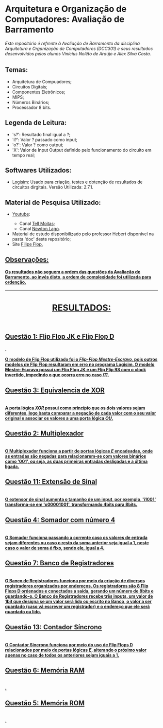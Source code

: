 <h1>Arquitetura e Organização de Computadores: Avaliação de Barramento</h1>
<h6>Este repositório é refrente à Avaliação de Barramento da disciplina Arquitetura e Organização de Computadores (DCC301) e seus resultados desenvolvidos pelos alunos Vinícius Nolêto de Araújo e Alex Silva Costa.</h6>
<h2>Temas:</h2>
<ul>
<li>Arquitetura de Compuadores;</li>
<li>Circuitos Digitais;</li>
<li>Componentes Eletrônicos;</li>
<li>MIPS;</li>
<li>Números Binários;</li>
<li>Processador 8 bits.</li>
</ul>
<h2>Legenda de Leitura:</h2>
<ul>
<li>'s?': Resultado final igual a ?;</li>
<li>'i?': Valor ? passado como input;</li> 
<li>'o?': Valor ? como output;</li>
<li>'X': Valor de Input Output definido pelo funcionamento do circuito em tempo real;</li>
</ul>
<h2>Softwares Utilizados:</h2>
<ul>
<li><a href='http://www.cburch.com/logisim/pt/index.html'>Logisim</a>: Usado para criação, testes e obtenção de resultados de circuitos dirgitais. Versão Utilizada: 2.7.1.</li>
</ul>
<h2>Material de Pesquisa Utilizado:</h2>
<ul>
<li><a href='https://www.youtube.com/'>Youtube</a>:</li>
<ul>
<li>Canal <a href='https://www.youtube.com/@tellmoitas9661'>Tell Moitas</a>;</li>
<li>Canal <a href='https://www.youtube.com/@newtonlago7665'>Newton Lago</a>.</li>
</ul>
<li>Material de estudo disponibilizado pelo professor Hebert disponível na pasta 'doc' deste repositório;</li>
<li>Site <a href='https://www.filipeflop.com/blog/entendendo-o-flip-flops/'>Filipe Flop.</li>
</ul>
<h2>Observações:</h2>
<h4>Os resultados não seguem a ordem das questões da Avaliação de Barramento, ao invés disto, a ordem de complexidade foi utilizada para ordenção.</h4>
<hr>
<h1 align='center'>RESULTADOS:</h1>
<br>
<h2>Questão 1: Flip Flop JK e Flip Flop D</h2>
<img hre="https://user-images.githubusercontent.com/85528669/204176646-9daa7f9a-0fc5-492c-868a-e45910cb7692.png">
<img hre="https://user-images.githubusercontent.com/85528669/204176692-1e90504d-7f31-4ce8-b783-f2c353f35bc1.png">
<h4>O modelo de Flip Flop utilizado foi o <i>Flip-Flop Mestre-Escravo</i>, pois outros modelos de Flip Flop resultaram em erro no programa Logisim. O modelo Mestre-Escravo possui um Flip Flop JK e um Flip Flip RS com o clock invertido, impedindo o que ocorra erro no caso <i>i11</i>.</h4>
<h2>Questão 3: Equivalencia de XOR</h2>
<img>
<h4>A porta lógica <i>XOR</i> possui como princípio que os dois valores sejam diferentes, logo basta comparar a negação de cada valor com o seu valor original e associar os valores a uma porta lógica <i>OU</i>.</h4>
<h2>Questão 2: Multiplexador</h2>
<img>
<h4>O Multiplexador funciona a partir de portas lógicas <i>E</i> encadeadas, onde as entradas são negadas para relacionarem-se com valores binários como '001', ou seja, as duas primeiras entradas desligadas e a última ligada.</h4>
<h2>Questão 11: Extensão de Sinal</h2>
<img>
<h4>O extensor de sinal aumenta o tamanho de um input, por exemplo, 'i1001' transforma-se em 'o00001001', transformando 4bits para 8bits.</h4>
<h2>Questão 4: Somador com número 4</h2>
<img>
<h4>O Somador funciona passando a corrente caso os valores de entrada sejam diferentes ou caso o resto da soma anterior seja igual a 1, neste caso o valor de soma é fixo, sendo ele, igual a 4.</h4>
<h2>Questão 7: Banco de Registradores</h2>
<img>
<h4>O Banco de Registradores funciona por meio da criação de diversos registradores organizados por endereços. Os registradores são 8 Flip Flops D ordenados e conectados a saída, gerando um número de 8bits e guardando-o. O Banco de Registradores recebe três inputs, um valor de 1bit que designa se um valor será lido ou escrito no Banco, o valor a ser guardado (caso vá escrever um registrador) e o endereço que ele será guardado ou lido.</h4>
<h2>Questão 13: Contador Síncrono</h2>
<img>
<h4>O Contador Síncrono funciona por meio do uso de Flip Flops D relacionados por meio de portas lógicas <i>E</i>, alterando o próximo valor apenas no caso de todos os anteriores sejam iguais a 1.</h4>
  <h2>Questão 6: Memória RAM</h2>
<img>
<h4>.</h4>
  <h2>Questão 5: Memória ROM</h2>
<img>
<h4>.</h4>
